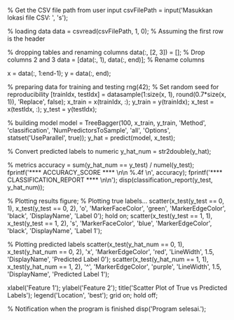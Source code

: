 % Get the CSV file path from user input
csvFilePath = input('Masukkan lokasi file CSV: ', 's');

% loading data
data = csvread(csvFilePath, 1, 0); % Assuming the first row is the header

% dropping tables and renaming columns
data(:, [2, 3]) = []; % Drop columns 2 and 3
data = [data(:, 1), data(:, end)]; % Rename columns

x = data(:, 1:end-1);
y = data(:, end);

% preparing data for training and testing
rng(42); % Set random seed for reproducibility
[trainIdx, testIdx] = datasample(1:size(x, 1), round(0.7*size(x, 1)), 'Replace', false);
x_train = x(trainIdx, :);
y_train = y(trainIdx);
x_test = x(testIdx, :);
y_test = y(testIdx);

% building model
model = TreeBagger(100, x_train, y_train, 'Method', 'classification', 'NumPredictorsToSample', 'all', 'Options', statset('UseParallel', true));
y_hat = predict(model, x_test);

% Convert predicted labels to numeric
y_hat_num = str2double(y_hat);

% metrics
accuracy = sum(y_hat_num == y_test) / numel(y_test);
fprintf('**** ACCURACY_SCORE **** \n\n %.4f \n', accuracy);
fprintf('**** CLASSIFICATION_REPORT **** \n\n');
disp(classification_report(y_test, y_hat_num));

% Plotting results
figure;
% Plotting true labels...
scatter(x_test(y_test == 0, 1), x_test(y_test == 0, 2), 'o', 'MarkerFaceColor', 'green', 'MarkerEdgeColor', 'black', 'DisplayName', 'Label 0');
hold on;
scatter(x_test(y_test == 1, 1), x_test(y_test == 1, 2), 's', 'MarkerFaceColor', 'blue', 'MarkerEdgeColor', 'black', 'DisplayName', 'Label 1');

% Plotting predicted labels
scatter(x_test(y_hat_num == 0, 1), x_test(y_hat_num == 0, 2), 'x', 'MarkerEdgeColor', 'red', 'LineWidth', 1.5, 'DisplayName', 'Predicted Label 0');
scatter(x_test(y_hat_num == 1, 1), x_test(y_hat_num == 1, 2), '^', 'MarkerEdgeColor', 'purple', 'LineWidth', 1.5, 'DisplayName', 'Predicted Label 1');

xlabel('Feature 1');
ylabel('Feature 2');
title('Scatter Plot of True vs Predicted Labels');
legend('Location', 'best');
grid on;
hold off;

% Notification when the program is finished
disp('Program selesai.');
